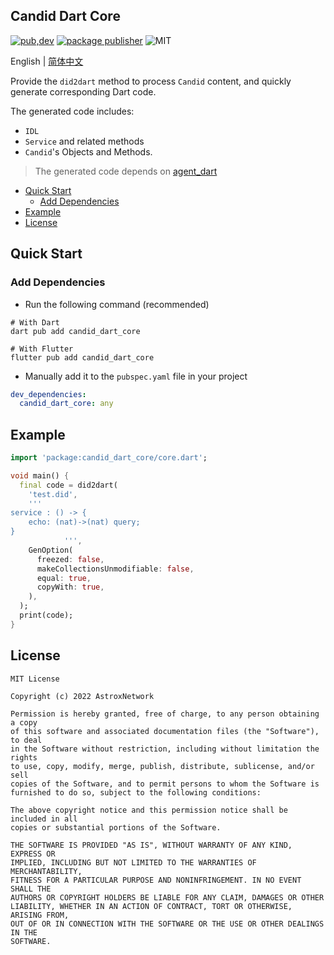 ## Candid Dart Core

[![pub,dev](https://img.shields.io/pub/v/candid_dart_core?color=%230175C2&label=candid_dart_core&logo=dart)](https://pub.dev/packages/candid_dart_core)
[![package publisher](https://img.shields.io/pub/publisher/candid_dart_core.svg)](https://pub.dev/packages/candid_dart_core/publisher)
![MIT](https://img.shields.io/github/license/AstroxNetwork/candid_dart)

English | [简体中文](README-ZH.md)

Provide the `did2dart` method to process `Candid` content, and quickly generate corresponding Dart code.

The generated code includes:

- `IDL`
- `Service` and related methods
- `Candid`'s Objects and Methods.

> The generated code depends on [agent_dart](https://github.com/AstroxNetwork/agent_dart)

<!-- toc -->

- [Quick Start](#quick-start)
  * [Add Dependencies](#add-dependencies)
- [Example](#example)
- [License](#license)

<!-- tocstop -->

## Quick Start

### Add Dependencies

- Run the following command (recommended)

```shell
# With Dart
dart pub add candid_dart_core

# With Flutter
flutter pub add candid_dart_core
```

- Manually add it to the `pubspec.yaml` file in your project

```yaml
dev_dependencies:
  candid_dart_core: any
```

## Example

```dart
import 'package:candid_dart_core/core.dart';

void main() {
  final code = did2dart(
    'test.did',
    '''
service : () -> {
    echo: (nat)->(nat) query;
}
            ''',
    GenOption(
      freezed: false,
      makeCollectionsUnmodifiable: false,
      equal: true,
      copyWith: true,
    ),
  );
  print(code);
}
```

## License

```text
MIT License

Copyright (c) 2022 AstroxNetwork

Permission is hereby granted, free of charge, to any person obtaining a copy
of this software and associated documentation files (the "Software"), to deal
in the Software without restriction, including without limitation the rights
to use, copy, modify, merge, publish, distribute, sublicense, and/or sell
copies of the Software, and to permit persons to whom the Software is
furnished to do so, subject to the following conditions:

The above copyright notice and this permission notice shall be included in all
copies or substantial portions of the Software.

THE SOFTWARE IS PROVIDED "AS IS", WITHOUT WARRANTY OF ANY KIND, EXPRESS OR
IMPLIED, INCLUDING BUT NOT LIMITED TO THE WARRANTIES OF MERCHANTABILITY,
FITNESS FOR A PARTICULAR PURPOSE AND NONINFRINGEMENT. IN NO EVENT SHALL THE
AUTHORS OR COPYRIGHT HOLDERS BE LIABLE FOR ANY CLAIM, DAMAGES OR OTHER
LIABILITY, WHETHER IN AN ACTION OF CONTRACT, TORT OR OTHERWISE, ARISING FROM,
OUT OF OR IN CONNECTION WITH THE SOFTWARE OR THE USE OR OTHER DEALINGS IN THE
SOFTWARE.
```
